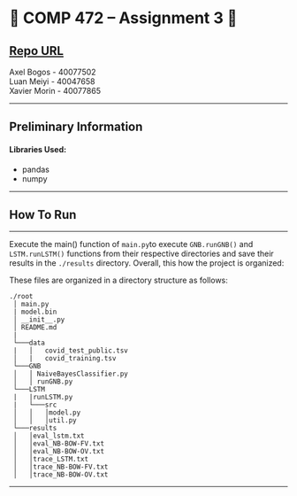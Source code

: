 # :beers: COMP 472 – Assignment 3 :tiger:

[Repo URL](https://github.com/AxelBogos/COMP472_A3) <br>
---

Axel Bogos - 40077502 <br>
Luan Meiyi - 40047658 <br>
Xavier Morin - 40077865

---

## Preliminary Information

#### Libraries Used:
* pandas
* numpy
---

## How To Run 

---

Execute the main() function of ```main.py```to execute  ```GNB.runGNB()``` and ```LSTM.runLSTM()``` functions from their respective directories and save their results in the ```./results``` directory. Overall, this how the project is organized: 

These files are organized in a directory structure as follows: 
```
./root
 │ main.py
 | model.bin
 │ __init__.py    
 │ README.md
 |   
 └───data
 |   │   covid_test_public.tsv
 │   |   covid_training.tsv
 └───GNB
 │   │ NaiveBayesClassifier.py
 │   │ runGNB.py
 └───LSTM
 |   |runLSTM.py
 |   └───src 
 │   │   │model.py
 │   │   │util.py
 └───results
 │   │eval_lstm.txt
 │   │eval_NB-BOW-FV.txt
 │   │eval_NB-BOW-OV.txt
 │   │trace_LSTM.txt
 │   │trace_NB-BOW-FV.txt
 │   │trace_NB-BOW-OV.txt
```
---
